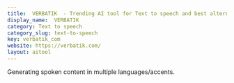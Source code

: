 ```yaml
---
title:  VERBATIK  - Trending AI tool for Text to speech and best alternatives
display_name:  VERBATIK 
category: Text to speech
category_slug: text-to-speech
key: verbatik_com
website: https://verbatik.com/
layout: aitool
---
```


Generating spoken content in multiple languages/accents.

